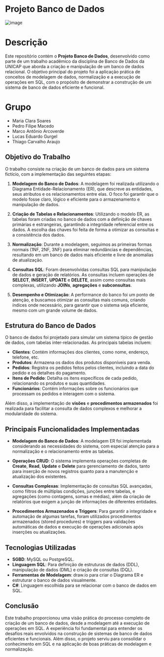 # Projeto Banco de Dados

![image](https://github.com/user-attachments/assets/71fb98ad-e892-4f57-8f4b-3b947df29f84)

# Descrição 

Este repositório contém o **Projeto Banco de Dados**, desenvolvido como parte de um trabalho acadêmico da disciplina de Banco de Dados da UNICAP que aborda a criação e manipulação de um banco de dados relacional. O objetivo principal do projeto foi a aplicação prática de conceitos de modelagem de dados, normalização e a execução de operações em SQL, com o propósito de demonstrar a construção de um sistema de banco de dados eficiente e funcional.

# Grupo
- Maria Clara Soares
- Pedro Filipe Macedo
- Marco Antônio Arcoverde
- Lucas Eduardo Gurgel
- Thiago Carvalho Araujo

## Objetivo do Trabalho

O trabalho consiste na criação de um banco de dados para um sistema fictício, com a implementação das seguintes etapas:

1. **Modelagem do Banco de Dados**: A modelagem foi realizada utilizando o Diagrama Entidade-Relacionamento (ER), que descreve as entidades, seus atributos e os relacionamentos entre elas. O foco foi garantir que o modelo fosse claro, lógico e eficiente para o armazenamento e manipulação de dados.

2. **Criação de Tabelas e Relacionamentos**: Utilizando o modelo ER, as tabelas foram criadas no banco de dados com a definição de chaves primárias e estrangeiras, garantindo a integridade referencial entre os dados. A escolha das chaves foi feita de forma a otimizar as consultas e a consistência dos dados.

3. **Normalização**: Durante a modelagem, seguimos as primeiras formas normais (1NF, 2NF, 3NF) para eliminar redundâncias e dependências, resultando em um banco de dados mais eficiente e livre de anomalias de atualização.

4. **Consultas SQL**: Foram desenvolvidas consultas SQL para manipulação de dados e geração de relatórios. As consultas incluem operações de **SELECT**, **INSERT**, **UPDATE** e **DELETE**, assim como consultas mais complexas, utilizando **JOINs**, **agregações** e **subconsultas**.

5. **Desempenho e Otimização**: A performance do banco foi um ponto de atenção, e buscamos otimizar as consultas mais comuns, criando índices onde necessário, para garantir que o sistema seja eficiente, mesmo com um grande volume de dados.

## Estrutura do Banco de Dados

O banco de dados foi projetado para simular um sistema típico de gestão de dados, com tabelas inter-relacionadas. As principais tabelas incluem:

- **Clientes**: Contém informações dos clientes, como nome, endereço, telefone, etc.
- **Produtos**: Armazena os dados dos produtos disponíveis para venda.
- **Pedidos**: Registra os pedidos feitos pelos clientes, incluindo a data do pedido e os detalhes do pagamento.
- **Itens de Pedido**: Detalha os itens específicos de cada pedido, relacionando os produtos e suas quantidades.
- **Funcionários**: Contém informações sobre os funcionários que processam os pedidos e interagem com o sistema.

Além disso, a implementação de **visões** e **procedimentos armazenados** foi realizada para facilitar a consulta de dados complexos e melhorar a modularidade do sistema.

## Principais Funcionalidades Implementadas

- **Modelagem do Banco de Dados**: A modelagem ER foi implementada considerando as necessidades do sistema, com especial atenção para a normalização e o relacionamento entre as tabelas.
  
- **Operações CRUD**: O sistema implementa operações completas de **Create**, **Read**, **Update** e **Delete** para gerenciamento de dados, tanto para inserção de novos registros quanto para a manutenção e atualização dos existentes.

- **Consultas Complexas**: Implementação de consultas SQL avançadas, como filtros de múltiplas condições, junções entre tabelas, e agregações (como contagens, somas e médias), além da criação de relatórios que exigem a junção de informações de diferentes entidades.

- **Procedimentos Armazenados e Triggers**: Para garantir a integridade e automação de algumas tarefas, foram utilizados procedimentos armazenados (stored procedures) e triggers para validações automáticas de dados e execução de operações adicionais após inserções ou atualizações.

## Tecnologias Utilizadas

- **SGBD**: MySQL ou PostgreSQL.
- **Linguagem SQL**: Para definição de estruturas de dados (DDL), manipulação de dados (DML) e criação de consultas (DQL).
- **Ferramentas de Modelagem**: draw.io para criar o Diagrama ER e estruturar o banco de dados visualmente.
- **C#**: Linguagem escolhida para se relacionar com o banco de dados em SQL.

## Conclusão

Este trabalho proporcionou uma visão prática do processo completo de criação de um banco de dados, desde a modelagem até a execução de operações em SQL. A experiência foi fundamental para entender os desafios reais envolvidos na construção de sistemas de banco de dados eficientes e funcionais. Além disso, o projeto serviu para consolidar o conhecimento em SQL e na aplicação de boas práticas de modelagem e normalização.
